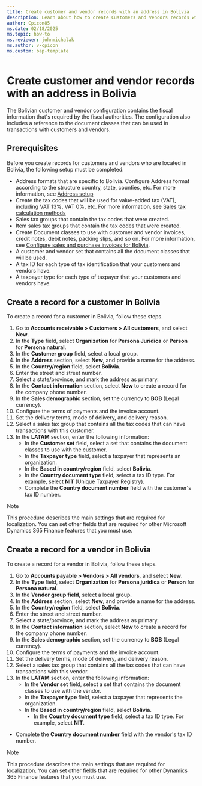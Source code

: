 ```yaml
---
title: Create customer and vendor records with an address in Bolivia
description: Learn about how to create Customers and Vendors records with an address in Bolivia. 
author: Cpicon85
ms.date: 02/18/2025
ms.topic: how-to
ms.reviewer: johnmichalak
ms.author: v-cpicon
ms.custom: bap-template
---
```


# Create customer and vendor records with an address in Bolivia

The Bolivian customer and vendor configuration contains the fiscal information that's required by the fiscal authorities. The configuration also includes a reference to the document classes that can be used in transactions with customers and vendors.

## Prerequisites

Before you create records for customers and vendors who are located in Bolivia, the following setup must be completed:

- Address formats that are specific to Bolivia. Configure Address format according to the structure country, state, counties, etc. For more information, see [Address setup](../../../fin-ops-core/dev-itpro/organization-administration/global-address-book-address-setup.md)
- Create the tax codes that will be used for value-added tax (VAT), including VAT  13%, VAT 0%, etc. For more information, see [Sales tax calculation methods](../../general-ledger/sales-tax-calculation-methods-origin-field.md)
- Sales tax groups that contain the tax codes that were created.
- Item sales tax groups that contain the tax codes that were created.
- Create Document classes to use with customer and vendor invoices, credit notes, debit notes, packing slips, and so on.  For more information, see [Configure sales and purchase invoices for Bolivia](ltm-configure-invoices-Bolivia.md).
- A customer and vendor set that contains all the document classes that will be used.
- A tax ID for each type of tax identification that your customers and vendors have.
- A taxpayer type for each type of taxpayer that your customers and vendors have.

## Create a record for a customer in Bolivia

To create a record for a customer in Bolivia, follow these steps.

1. Go to **Accounts receivable > Customers > All customers**, and select **New**.
1. In the **Type** field, select **Organization** for **Persona Juridica** or **Person** for **Persona natural**.
1. In the **Customer group** field, select a local group.
1. In the **Address** section, select **New**, and provide a name for the address.
1. In the **Country/region** field, select **Bolivia**.
1. Enter the street and street number.
1. Select a state/province, and mark the address as primary.
1. In the **Contact information** section, select **New** to create a record for the company phone number.
1. In the **Sales demographic** section, set the currency to **BOB** (Legal currency).
1. Configure the terms of payments and the invoice account.
1. Set the delivery terms, mode of delivery, and delivery reason.
1. Select a sales tax group that contains all the tax codes that can have transactions with this customer.
1. In the **LATAM** section, enter the following information:
   - In the **Customer set** field, select a set that contains the document classes to use with the customer.
   - In the **Taxpayer type** field, select a taxpayer that represents an organization. 
   - In the **Based in country/region** field, select **Bolivia**.
   - In the **Country document type** field, select a tax ID type. For example, select **NIT** (Unique Taxpayer Registry).
   - Complete the **Country document number** field with the customer's tax ID number.

> [!NOTE]
> This procedure describes the main settings that are required for localization. You can set other fields that are required for other Microsoft Dynamics 365 Finance features that you must use.

## Create a record for a vendor in Bolivia

To create a record for a vendor in Bolivia, follow these steps.

1. Go to **Accounts payable > Vendors > All vendors**, and select **New**.
1. In the **Type** field, select **Organization** for **Persona juridica** or **Person** for **Persona natural**.
1. In the **Vendor group field**, select a local group.
1. In the **Address** section, select **New**, and provide a name for the address.
1. In the **Country/region** field, select **Bolivia**.
1. Enter the street and street number.
1. Select a state/province, and mark the address as primary.
1. In the **Contact information** section, select **New** to create a record for the company phone number.
1. In the **Sales demographic** section, set the currency to **BOB** (Legal currency).
1. Configure the terms of payments and the invoice account.
1. Set the delivery terms, mode of delivery, and delivery reason.
1. Select a sales tax group that contains all the tax codes that can have transactions with this vendor.
1. In the **LATAM** section, enter the following information:
   - In the **Vendor set** field, select a set that contains the document classes to use with the vendor.
   - In the **Taxpayer type** field, select a taxpayer that represents the organization. 
   - In the **Based in country/región** field, select **Bolivia**.
      - In the **Country document type** field, select a tax ID type. For example, select **NIT**.
- Complete the **Country document number** field with the vendor's tax ID number.

> [!NOTE]
> This procedure describes the main settings that are required for localization. You can set other fields that are required for other Dynamics 365 Finance features that you must use.
